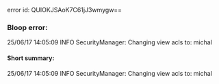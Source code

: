 error id: QUIOKJSAoK7C61jJ3wmygw==
### Bloop error:

25/06/17 14:05:09 INFO SecurityManager: Changing view acls to: michal
#### Short summary: 

25/06/17 14:05:09 INFO SecurityManager: Changing view acls to: michal